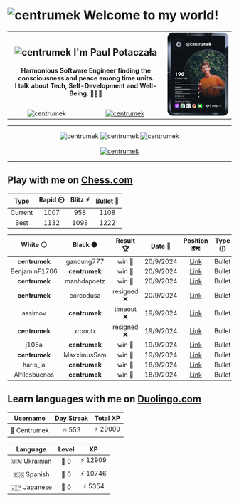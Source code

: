 <h1>
  <img
    src="https://emojis.slackmojis.com/emojis/images/1531849430/4246/blob-sunglasses.gif"
    width="30"
    alt="centrumek"
  />
  Welcome to my world!
</h1>

<table>
  <tbody>
    <tr>
      <td align="center" width="70%" colspan="2">
        <h2>
          <img
            src="https://raw.githubusercontent.com/MartinHeinz/MartinHeinz/master/wave.gif"
            width="30px"
            alt="centrumek"
          />
          I'm Paul Potaczała
        </h2>
        <h4>
          Harmonious Software Engineer finding the consciousness and peace among time units.
          <br/>
          I talk about Tech, Self-Development and Well-Being. 🌿🧘🚀
        </h4>
      </td>
      <td width="30%" rowspan="2">
        <a href="https://app.daily.dev/centrumek">
          <img
            src="./devcard.svg"
            alt="centrumek"
          />
        </a>
      </td>
    </tr>
    <tr align="center">
      <td>
        <img
          src="https://komarev.com/ghpvc/?username=centrumek&label=visitors&color=0e75b6&style=flat"
          alt="centrumek"
        >
      </td>
      <td>
        <a href="https://stackoverflow.com/users/14496012/centrumek">
          <img
            src="https://stackoverflow.com/users/flair/14496012.png?theme=dark"
            alt="centrumek"
          >
        </a>
      </td>
    </tr>
  </tbody>
</table>

---
<div align="center">
  <img 
    src="https://github-readme-stats.vercel.app/api?username=centrumek&show_icons=true&count_private=true&theme=dark&hide_border=true&hide=issues,contribs&bg_color=00000000"
    alt="centrumek"
  />
  <img
    src="https://github-readme-stats.vercel.app/api/top-langs/?username=centrumek&layout=compact&hide_border=true&theme=dark&bg_color=00000000&langs_count=6&exclude_repo=air-statistic-app"
    alt="centrumek"
  />
  <img 
    src="https://github-readme-streak-stats.herokuapp.com?user=centrumek&theme=dark&hide_border=true&background=FFFFFF00"
    alt="centrumek"
  />
  <br/>
  <br/>
  <a href="https://www.buymeacoffee.com/centrumek">
    <img
      src="https://cdn.buymeacoffee.com/buttons/v2/default-orange.png"
      height="50"
      width="210"
      alt="centrumek"
    />
  </a>
</div>

---

## Play with me on [Chess.com](https://www.chess.com/member/centrumek)

<div align="center">
<!--START_SECTION:chessStats-->
<!-- Automatically generated with https://github.com/Balastrong/chess-stats-action -->

| Type | Rapid ⏲️ | Blitz ⚡ | Bullet 🔫 |
|:---:|:---:|:---:|:---:|
| Current | 1007 | 958 | 1108 |
| Best | 1132 | 1098 | 1222 |

| White ⚪ | Black ⚫ | Result 🏆 | Date 📅 | Position 🗺️ | Type 🕕 |
|:---:|:---:|:---:|:---:|:---:|:---:|
| **centrumek** | gandung777 | win 🥇 | 20/9/2024 | <a href="http://www.ee.unb.ca/cgi-bin/tervo/fen.pl?select=r4rk1/p4pp1/1p1p1b1p/1Pp1p3/P1P1P2P/2BPKB2/8/RN5R b - -">Link</a> | Bullet |
| BenjaminF1706 | **centrumek** | win 🥇 | 20/9/2024 | <a href="http://www.ee.unb.ca/cgi-bin/tervo/fen.pl?select=6n1/1b6/1B4k1/p2r1p2/1bp5/5PK1/PP6/8 w - -">Link</a> | Bullet |
| **centrumek** | manhdapoetz | win 🥇 | 20/9/2024 | <a href="http://www.ee.unb.ca/cgi-bin/tervo/fen.pl?select=8/8/Q2R4/1p1P4/2PpB3/3Pk2P/7K/8 b - -">Link</a> | Bullet |
| **centrumek** | corcodusa | resigned ❌ | 20/9/2024 | <a href="http://www.ee.unb.ca/cgi-bin/tervo/fen.pl?select=3k4/5p2/4r3/3K4/8/8/8/3q4 w - -">Link</a> | Bullet |
| assimov | **centrumek** | timeout ❌ | 19/9/2024 | <a href="http://www.ee.unb.ca/cgi-bin/tervo/fen.pl?select=4Q1k1/pp6/2p4q/8/2PP2pp/7P/PP3PP1/6K1 b - -">Link</a> | Bullet |
| **centrumek** | xroootx | resigned ❌ | 19/9/2024 | <a href="http://www.ee.unb.ca/cgi-bin/tervo/fen.pl?select=rn1bk3/1p1b2p1/3p4/p2P4/P2KPpP1/1P1P4/4q3/8 w q -">Link</a> | Bullet |
| j105a | **centrumek** | win 🥇 | 19/9/2024 | <a href="http://www.ee.unb.ca/cgi-bin/tervo/fen.pl?select=8/p1k5/2p5/3pP2p/2qP1P2/2P5/1P6/2Kb2R1 w - -">Link</a> | Bullet |
| **centrumek** | MaxximusSam | win 🥇 | 19/9/2024 | <a href="http://www.ee.unb.ca/cgi-bin/tervo/fen.pl?select=8/3bk3/3p1p1p/2pPpPpP/pr2P1P1/2N5/3K2B1/R7 b - -">Link</a> | Bullet |
| haris_ia | **centrumek** | win 🥇 | 18/9/2024 | <a href="http://www.ee.unb.ca/cgi-bin/tervo/fen.pl?select=4k3/8/5b2/5r2/5pKP/3p4/5P2/8 w - -">Link</a> | Bullet |
| Alfilesbuenos | **centrumek** | win 🥇 | 18/9/2024 | <a href="http://www.ee.unb.ca/cgi-bin/tervo/fen.pl?select=8/2k5/p2bB3/8/5Pp1/1P2P1P1/1r6/3R2K1 w - -">Link</a> | Bullet |

<!--END_SECTION:chessStats-->
</div>

## Learn languages with me on [Duolingo.com](https://www.duolingo.com/profile/Centrumek)

<div align="center">
<!--START_SECTION:duolingoStats-->
<!-- Automatically generated with https://github.com/centrumek/duolingo-readme-stats-->

| Username | Day Streak | Total XP |
|:---:|:---:|:---:|
| 👤 Centrumek | 🔥 553 | ⚡ 29009 |

| Language | Level | XP |
|:---:|:---:|:---:|
| 🇺🇦 Ukrainian | 👑 0 | ⚡ 12909 |
| 🇪🇸 Spanish | 👑 0 | ⚡ 10746 |
| 🇯🇵 Japanese | 👑 0 | ⚡ 5354 |

<!--END_SECTION:duolingoStats-->
</div>
<!--
**centrumek/centrumek** is a ✨ _special_ ✨ repository because its `README.md` (this file) appears on your GitHub profile.

Here are some ideas to get you started:

- 🔭 I’m currently working on ...
- 🌱 I’m currently learning ...
- 👯 I’m looking to collaborate on ...
- 🤔 I’m looking for help with ...
- 💬 Ask me about ...
- 📫 How to reach me: ...
- 😄 Pronouns: ...
- ⚡ Fun fact: ...
-->
